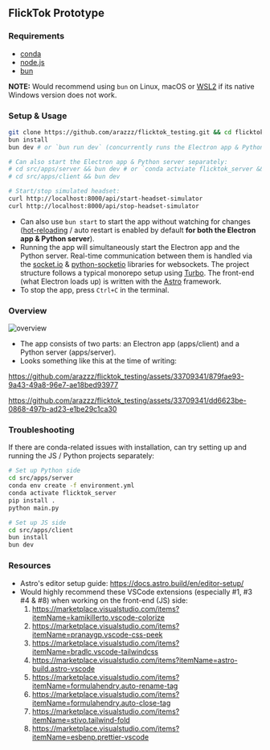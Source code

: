 ## FlickTok Prototype

### Requirements

- [conda](https://www.anaconda.com/download/success)
- [node.js](https://nodejs.org/)
- [bun](https://bun.sh/)

**NOTE:** Would recommend using `bun` on Linux, macOS or [WSL2](https://learn.microsoft.com/en-us/windows/wsl/install) if its native Windows version does not work.

### Setup & Usage

```bash
git clone https://github.com/arazzz/flicktok_testing.git && cd flicktok_testing
bun install
bun dev # or `bun run dev` (concurrently runs the Electron app & Python server)

# Can also start the Electron app & Python server separately:
# cd src/apps/server && bun dev # or `conda actviate flicktok_server && python main.py`
# cd src/apps/client && bun dev

# Start/stop simulated headset:
curl http://localhost:8000/api/start-headset-simulator
curl http://localhost:8000/api/stop-headset-simulator
```

- Can also use `bun start` to start the app without watching for changes ([hot-reloading](https://preview.redd.it/hot-reloading-edit-and-continue-for-flask-v0-pv9ldkgmijr81.gif?width=702&auto=webp&s=2912b0ce833a01871ed941eae514cf1e7388b4d5) / auto restart is enabled by default **for both the Electron app & Python server**).
- Running the app will simultaneously start the Electron app and the Python server. Real-time communication between them is handled via the [socket.io](https://socket.io/) & [python-socketio](https://python-socketio.readthedocs.io/en/stable/) libraries for websockets. The project structure follows a typical monorepo setup using [Turbo](https://turbo.build/). The front-end (what Electron loads up) is written with the [Astro](https://astro.build/) framework.
- To stop the app, press `Ctrl+C` in the terminal.

### Overview

![overview](https://github.com/arazzz/fliktok_testing/assets/33709341/81a025d1-3cd1-42d2-a421-50ccbac643c5)

- The app consists of two parts: an Electron app (apps/client) and a Python server (apps/server).
- Looks something like this at the time of writing:


https://github.com/arazzz/flicktok_testing/assets/33709341/879fae93-9a43-49a8-96e7-ae18bed93977



https://github.com/arazzz/flicktok_testing/assets/33709341/dd6623be-0868-497b-ad23-e1be29c1ca30


### Troubleshooting

If there are conda-related issues with installation, can try setting up and running the JS / Python projects separately:

```bash
# Set up Python side
cd src/apps/server
conda env create -f environment.yml
conda activate flicktok_server
pip install .
python main.py

# Set up JS side
cd src/apps/client
bun install
bun dev
```

### Resources

- Astro's editor setup guide: https://docs.astro.build/en/editor-setup/
- Would highly recommend these VSCode extensions (especially #1, #3 #4 & #8) when working on the front-end (JS) side:
  1. https://marketplace.visualstudio.com/items?itemName=kamikillerto.vscode-colorize
  2. https://marketplace.visualstudio.com/items?itemName=pranaygp.vscode-css-peek
  3. https://marketplace.visualstudio.com/items?itemName=bradlc.vscode-tailwindcss
  4. https://marketplace.visualstudio.com/items?itemName=astro-build.astro-vscode
  5. https://marketplace.visualstudio.com/items?itemName=formulahendry.auto-rename-tag
  6. https://marketplace.visualstudio.com/items?itemName=formulahendry.auto-close-tag
  7. https://marketplace.visualstudio.com/items?itemName=stivo.tailwind-fold
  8. https://marketplace.visualstudio.com/items?itemName=esbenp.prettier-vscode
